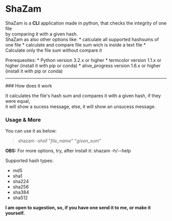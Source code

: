 # ShaZam

  ShaZam is a **CLI** application made in python, that checks the integrity of one file <br>
by comparing it with a given hash.
<br>
ShaZam as also other options like:
	* calculate all supported hashsums of one file
	* calculate and compare file sum wich is inside a text file
	* Calculate only the file sum without compare it 

Prerequesites:
	* Python version 3.2.x or higher
	* termcolor version 1.1.x or higher (install it with pip or conda)
	* alive_progress version 1.6.x or higher (install it with pip or conda)
<hr>
### How does it work

  It calculates the file's hash sum and compares it with a given hash, if they were equal,<br>
it will show a sucess message, else, it will show an unsucess message.

### Usage & More
You can use it as below:

  > shazam *-sha1* "*file_name*" "*given_sum*"

**OBS:** For more options, try, after install it: shazam -h/--help
  
Supported hash types:

* md5
* sha1
* sha224
* sha256
* sha384
* sha512

**I am open to sugestion, so, if you have one send it to me, or make it yourself.**
